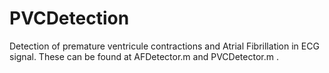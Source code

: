 # PVCDetection

Detection of premature ventricule contractions and Atrial Fibrillation in ECG signal.
These can be found at AFDetector.m and PVCDetector.m  .